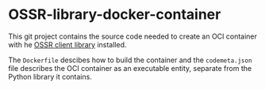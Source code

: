 # OSSR-library-docker-container
This git project contains the source code needed to create an OCI container with he [OSSR client library](https://escape2020.pages.in2p3.fr/wp3/eossr/README.html) installed.

The `Dockerfile` descibes how to build the container and the `codemeta.json` file describes the OCI container as an executable entity, separate from the Python library it contains. 
